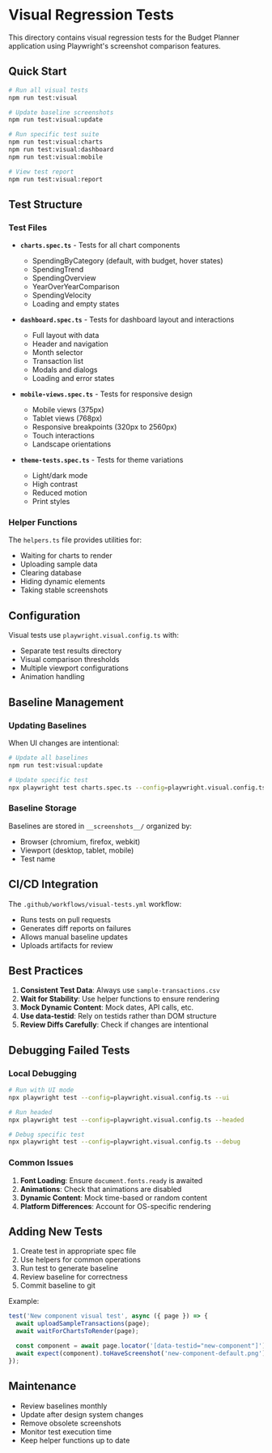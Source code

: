 # Visual Regression Tests

This directory contains visual regression tests for the Budget Planner application using Playwright's screenshot comparison features.

## Quick Start

```bash
# Run all visual tests
npm run test:visual

# Update baseline screenshots
npm run test:visual:update

# Run specific test suite
npm run test:visual:charts
npm run test:visual:dashboard
npm run test:visual:mobile

# View test report
npm run test:visual:report
```

## Test Structure

### Test Files

- **`charts.spec.ts`** - Tests for all chart components
  - SpendingByCategory (default, with budget, hover states)
  - SpendingTrend
  - SpendingOverview
  - YearOverYearComparison
  - SpendingVelocity
  - Loading and empty states

- **`dashboard.spec.ts`** - Tests for dashboard layout and interactions
  - Full layout with data
  - Header and navigation
  - Month selector
  - Transaction list
  - Modals and dialogs
  - Loading and error states

- **`mobile-views.spec.ts`** - Tests for responsive design
  - Mobile views (375px)
  - Tablet views (768px)
  - Responsive breakpoints (320px to 2560px)
  - Touch interactions
  - Landscape orientations

- **`theme-tests.spec.ts`** - Tests for theme variations
  - Light/dark mode
  - High contrast
  - Reduced motion
  - Print styles

### Helper Functions

The `helpers.ts` file provides utilities for:

- Waiting for charts to render
- Uploading sample data
- Clearing database
- Hiding dynamic elements
- Taking stable screenshots

## Configuration

Visual tests use `playwright.visual.config.ts` with:

- Separate test results directory
- Visual comparison thresholds
- Multiple viewport configurations
- Animation handling

## Baseline Management

### Updating Baselines

When UI changes are intentional:

```bash
# Update all baselines
npm run test:visual:update

# Update specific test
npx playwright test charts.spec.ts --config=playwright.visual.config.ts --update-snapshots
```

### Baseline Storage

Baselines are stored in `__screenshots__/` organized by:

- Browser (chromium, firefox, webkit)
- Viewport (desktop, tablet, mobile)
- Test name

## CI/CD Integration

The `.github/workflows/visual-tests.yml` workflow:

- Runs tests on pull requests
- Generates diff reports on failures
- Allows manual baseline updates
- Uploads artifacts for review

## Best Practices

1. **Consistent Test Data**: Always use `sample-transactions.csv`
2. **Wait for Stability**: Use helper functions to ensure rendering
3. **Mock Dynamic Content**: Mock dates, API calls, etc.
4. **Use data-testid**: Rely on testids rather than DOM structure
5. **Review Diffs Carefully**: Check if changes are intentional

## Debugging Failed Tests

### Local Debugging

```bash
# Run with UI mode
npx playwright test --config=playwright.visual.config.ts --ui

# Run headed
npx playwright test --config=playwright.visual.config.ts --headed

# Debug specific test
npx playwright test --config=playwright.visual.config.ts --debug
```

### Common Issues

1. **Font Loading**: Ensure `document.fonts.ready` is awaited
2. **Animations**: Check that animations are disabled
3. **Dynamic Content**: Mock time-based or random content
4. **Platform Differences**: Account for OS-specific rendering

## Adding New Tests

1. Create test in appropriate spec file
2. Use helpers for common operations
3. Run test to generate baseline
4. Review baseline for correctness
5. Commit baseline to git

Example:

```typescript
test('New component visual test', async ({ page }) => {
  await uploadSampleTransactions(page);
  await waitForChartsToRender(page);

  const component = await page.locator('[data-testid="new-component"]');
  await expect(component).toHaveScreenshot('new-component-default.png');
});
```

## Maintenance

- Review baselines monthly
- Update after design system changes
- Remove obsolete screenshots
- Monitor test execution time
- Keep helper functions up to date
